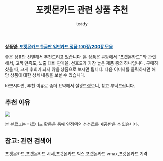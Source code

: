 ﻿---
layout: post
title:  "포켓몬카드 관련 상품 추천"
author: teddy
categories: [ 가구/인테리어 ]
tags: [포켓몬카드,포켓몬카드 시세,포켓몬카드 박스,포켓몬카드 vmax,포켓몬카드 가격]
image: https://static.coupangcdn.com/image/vendor_inventory/ac90/4bdf7da9643a4ca42c8a4e842698f36777e3354a3b2e55070ce1943905a0.jpg 
description: "쿠팡에서 포켓몬카드 관련 상품으로 가장 고객 선호도가 높은 제품 중 하나입니다."
---

<a href="https://link.coupang.com/re/AFFSDP?lptag=AF3256674&pageKey=6581116439&itemId=14810473403&vendorItemId=82050149977&traceid=V0-153-96e0cbcb18866bd5&requestid=20221226231623182633813"><b>상품명: <font color='#01579B'>포켓몬카드 한글판 일반카드 정품 100장/200장 모음</font></b></a>

좋은 상품만 선별해서 추천드리고 있습니다.
본 상품은 쿠팡에서 "포켓몬카드" 와 관련해서, 고객 만족도, 노출 대비 판매율, 선호도가 가장 높은 제품 중의 하나입니다.
구매하셨을 때, 크게 후회가 되지 않을 상품으로 보시면 됩니다. 
다음 이미지를 클릭하시면 해당 상품에 대한 상세 내용을 보실 수 있습니다.

바쁘시다면, 추천 이유로 좀더 요약해서 설명드렸으니, 참고 부탁드립니다.

## 추천 이유 

<a href="https://link.coupang.com/re/AFFSDP?lptag=AF3256674&pageKey=6581116439&itemId=14810473403&vendorItemId=82050149977&traceid=V0-153-96e0cbcb18866bd5&requestid=20221226231623182633813"><img src="https://thumbnail8.coupangcdn.com/thumbnails/remote/q89/image/vendor_inventory/e9e0/cb42378bca461046ae22285cf99a6ad2efe2139d5d0b14968384095ba7bf.jpg"></a> 

본 블로그는 파트너스 활동을 통해 일정액의 수수료를 제공받을 수 있습니다.

## 참고: 관련 검색어    
포켓몬카드,포켓몬카드 시세,포켓몬카드 박스,포켓몬카드 vmax,포켓몬카드 가격